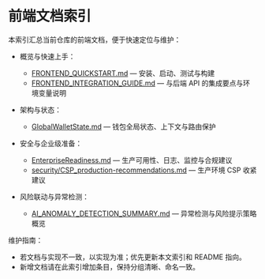 # 前端文档索引

本索引汇总当前仓库的前端文档，便于快速定位与维护：

- 概览与快速上手：
  - [FRONTEND_QUICKSTART.md](./FRONTEND_QUICKSTART.md) — 安装、启动、测试与构建
  - [FRONTEND_INTEGRATION_GUIDE.md](./FRONTEND_INTEGRATION_GUIDE.md) — 与后端 API 的集成要点与环境变量说明

- 架构与状态：
  - [GlobalWalletState.md](./GlobalWalletState.md) — 钱包全局状态、上下文与路由保护

- 安全与企业级准备：
  - [EnterpriseReadiness.md](./EnterpriseReadiness.md) — 生产可用性、日志、监控与合规建议
  - [security/CSP_production-recommendations.md](./security/CSP_production-recommendations.md) — 生产环境 CSP 收紧建议

- 风险联动与异常检测：
  - [AI_ANOMALY_DETECTION_SUMMARY.md](./AI_ANOMALY_DETECTION_SUMMARY.md) — 异常检测与风险提示策略概览

维护指南：
- 若文档与实现不一致，以实现为准；优先更新本文索引和 README 指向。
- 新增文档请在此索引增加条目，保持分组清晰、命名一致。